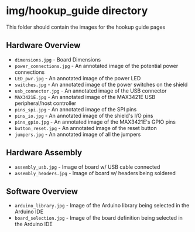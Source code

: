 img/hookup_guide directory
====================
This folder should contain the images for the hookup guide pages

## Hardware Overview
* `dimensions.jpg` - Board Dimensions
* `power_connections.jpg` - An annotated image of the potential power connections
* `LED_pwr.jpg` - An annotated image of the power LED
* `switches.jpg` - An annotated image of the power switches on the shield
* `usb_connector.jpg` - An annotated image of the USB connector
* `MAX3421E.jpg` - An annotated image of the MAX3421E USB peripheral/host controller
* `pins_spi.jpg` - An annotated image of the SPI pins
* `pins_io.jpg` - An annotated image of the shield's I/O pins
* `pins_gpio.jpg` - An annotated image of the MAX3421E's GPIO pins
* `button_reset.jpg` - An annotated image of the reset button
* `jumpers.jpg` - An annotated image of all the jumpers


## Hardware Assembly
* `assembly_usb.jpg` - Image of board w/ USB cable connected
* `assembly_headers.jpg` - Image of board w/ headers being soldered


## Software Overview
* `arduino_library.jpg` - Image of the Arduino library being selected in the Arduino IDE
* `board_selection.jpg` - Image of the board definition being selected in the Arduino IDE